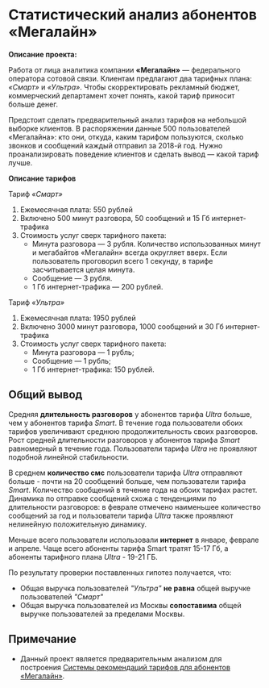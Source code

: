 # Статистический анализ абонентов «Мегалайн»

**Описание проекта:**

Работа от лица аналитика компании **«Мегалайн»** — федерального оператора сотовой связи. Клиентам предлагают два тарифных плана: _«Смарт»_ и _«Ультра»_. Чтобы скорректировать рекламный бюджет, коммерческий департамент хочет понять, какой тариф приносит больше денег.

Предстоит сделать предварительный анализ тарифов на небольшой выборке клиентов. В распоряжении данные 500 пользователей «Мегалайна»: кто они, откуда, каким тарифом пользуются, сколько звонков и сообщений каждый отправил за 2018-й год. Нужно проанализировать поведение клиентов и сделать вывод — какой тариф лучше.

**Описание тарифов**

Тариф _«Смарт»_
1. Ежемесячная плата: 550 рублей
2. Включено 500 минут разговора, 50 сообщений и 15 Гб интернет-трафика
3. Стоимость услуг сверх тарифного пакета:
    - Минута разговора — 3 рубля. Количество использованных минут и мегабайтов «Мегалайн» всегда округляет вверх. Если пользователь проговорил всего 1 секунду, в тарифе засчитывается целая минута.
    - Сообщение — 3 рубля.
    - 1 Гб интернет-трафика — 200 рублей.

Тариф _«Ультра»_
1. Ежемесячная плата: 1950 рублей
2. Включено 3000 минут разговора, 1000 сообщений и 30 Гб интернет-трафика
3. Стоимость услуг сверх тарифного пакета:
    - Минута разговора — 1 рубль;
    - Сообщение — 1 рубль;
    - 1 Гб интернет-трафика: 150 рублей.

## Общий вывод

Средняя **длительность разговоров** у абонентов тарифа _Ultra_ больше, чем у абонентов тарифа _Smart_. В течение года пользователи обоих тарифов увеличивают среднюю продолжительность своих разговоров. Рост средней длительности разговоров у абонентов тарифа _Smart_ равномерный в течение года. Пользователи тарифа _Ultra_ не проявляют подобной линейной стабильности.

В среднем **количество смс** пользователи тарифа _Ultra_ отправляют больше - почти на 20 сообщений больше, чем пользователи тарифа _Smart_. Количество сообщений в течение года на обоих тарифах растет. Динамика по отправке сообщений схожа с тенденциями по длительности разговоров: в феврале отмечено наименьшее количество сообщений за год и пользователи тарифа _Ultra_ также проявляют нелинейную положительную динамику.

Меньше всего пользователи использовали **интернет** в январе, феврале и апреле. Чаще всего абоненты тарифа Smart тратят 15-17 Гб, а абоненты тарифного плана _Ultra_ - 19-21 ГБ.

По результату проверки поставленных гипотез получается, что:
- Общая выручка пользователей _"Ультра"_ **не равна** общей выручке пользователей _"Смарт"_
- Общая выручка пользователей из Москвы **сопоставима** общей выручке пользователей за пределами Москвы.

## Примечание

* Данный проект является предварительным анализом для построения [Системы рекомендаций тарифов для абонентов «Мегалайн»](https://github.com/Danspers/6.Recomend-system-for-tariffs).